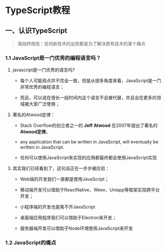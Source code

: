 # TypeScript教程

## 一、认识TypeScript

>  我始终相信：任何新技术的出现都是为了解决原有技术的某个痛点

### 1.1 JavaScript是一门优秀的编程语言吗？

1. javascript是一门优秀的语言吗?

   - 每个人可能观点并不完全一致，但是从很多角度来看，JavaScript是一门非常优秀的编程语言； 

   - 而且，可以说在很长一段时间内这个语言不会被代替，并且会在更多的领域被大家广泛使用；

2. 著名的Atwood定律：

   - Stack Overflow的创立者之一的 **Jeff Atwood** 在2007年提出了著名的 **Atwood定律**。

   - any application that can be written in JavaScript, will eventually be written in JavaScript.

   - 任何可以使用JavaScript来实现的应用都最终都会使用JavaScript实现

3. 其实我们已经看到了，这句话正在一步步被应验：

   - Web端的开发我们一直都是使用JavaScript；

   - 移动端开发可以借助于ReactNative、Weex、Uniapp等框架实现跨平台开发；

   - 小程序端的开发也是离不开JavaScript

   - 桌面端应用程序我们可以借助于Electron来开发；

   - 服务器端开发可以借助于Node环境使用JavaScript来开发

### 1.2 JavaScript的痛点



